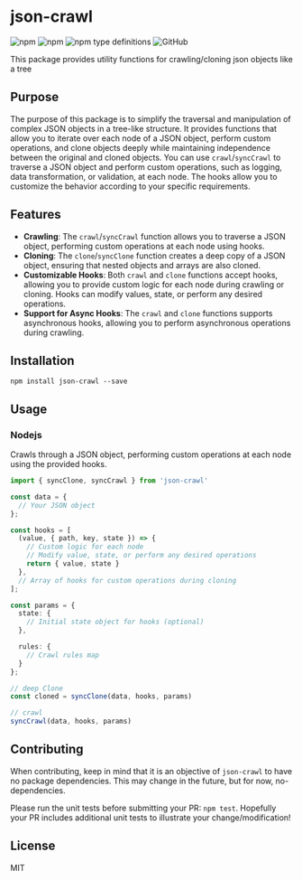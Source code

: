 # json-crawl
<img alt="npm" src="https://img.shields.io/npm/v/json-crawl"> <img alt="npm" src="https://img.shields.io/npm/dm/json-crawl?label=npm"> <img alt="npm type definitions" src="https://img.shields.io/npm/types/json-crawl"> <img alt="GitHub" src="https://img.shields.io/github/license/udamir/json-crawl">

This package provides utility functions for crawling/cloning json objects like a tree


## Purpose

The purpose of this package is to simplify the traversal and manipulation of complex JSON objects in a tree-like structure. It provides functions that allow you to iterate over each node of a JSON object, perform custom operations, and clone objects deeply while maintaining independence between the original and cloned objects.
You can use `crawl`/`syncCrawl` to traverse a JSON object and perform custom operations, such as logging, data transformation, or validation, at each node. The hooks allow you to customize the behavior according to your specific requirements.

## Features

- **Crawling**: The `crawl`/`syncCrawl` function allows you to traverse a JSON object, performing custom operations at each node using hooks.
- **Cloning**: The `clone`/`syncClone` function creates a deep copy of a JSON object, ensuring that nested objects and arrays are also cloned.
- **Customizable Hooks**: Both `crawl` and `clone` functions accept hooks, allowing you to provide custom logic for each node during crawling or cloning. Hooks can modify values, state, or perform any desired operations.
- **Support for Async Hooks**: The `crawl` and `clone` functions supports asynchronous hooks, allowing you to perform asynchronous operations during crawling.

## Installation
```SH
npm install json-crawl --save
```

## Usage

### Nodejs

Crawls through a JSON object, performing custom operations at each node using the provided hooks.
```ts
import { syncClone, syncCrawl } from 'json-crawl'

const data = {
  // Your JSON object
};

const hooks = [
  (value, { path, key, state }) => {
    // Custom logic for each node
    // Modify value, state, or perform any desired operations
    return { value, state }
  },
  // Array of hooks for custom operations during cloning
];

const params = {
  state: {
    // Initial state object for hooks (optional)
  },

  rules: {
    // Crawl rules map
  }
};

// deep Clone
const cloned = syncClone(data, hooks, params)

// crawl
syncCrawl(data, hooks, params)

```

## Contributing
When contributing, keep in mind that it is an objective of `json-crawl` to have no package dependencies. This may change in the future, but for now, no-dependencies.

Please run the unit tests before submitting your PR: `npm test`. Hopefully your PR includes additional unit tests to illustrate your change/modification!

## License

MIT
